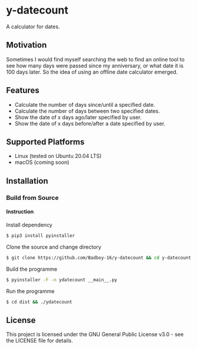# y-datecount
A calculator for dates.

## Motivation
Sometimes I would find myself searching the web to find an online tool to see how many days were passed since my anniversary, or what date it is 100 days later.
So the idea of using an offline date calculator emerged.

## Features
* Calculate the number of days since/until a specified date.
* Calculate the number of days between two specified dates.
* Show the date of x days ago/later specified by user.
* Show the date of x days before/after a date specified by user.

## Supported Platforms

* Linux (tested on Ubuntu 20.04 LTS)
* macOS (coming soon)

## Installation

### Build from Source

#### Instruction

Install dependency

```sh
$ pip3 install pyinstaller 
```

Clone the source and change directory

```sh
$ git clone https://github.com/Badboy-16/y-datecount && cd y-datecount 
```

Build the programme

```sh
$ pyinstaller -F -n ydatecount __main__.py 
```

Run the programme

```sh
$ cd dist && ./ydatecount 
```

## License
This project is licensed under the GNU General Public License v3.0 - see the LICENSE file for details.
